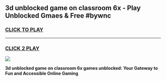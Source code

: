 
## 3d unblocked game on classroom 6x - Play Unblocked Gmaes & Free #bywnc
<h3>
<a href="https://news.freeplayer.one?title=3d_unblocked_game_on_classroom_6x&ref=24F">CLICK TO PLAY</a></h3>
<hr>

<h3>
<a href="https://news.freeplayer.one?title=3d_unblocked_game_on_classroom_6x&ref=24F">CLICK 2 PLAY</a>
  
</h3>

<a href="https://news.freeplayer.one?title=3d_unblocked_game_on_classroom_6x&ref=24F/"><img src="https://clearcache.store/games.png"></a>


**3d unblocked game on classroom 6x games unblocked: Your Gateway to Fun and Accessible Online Gaming**

